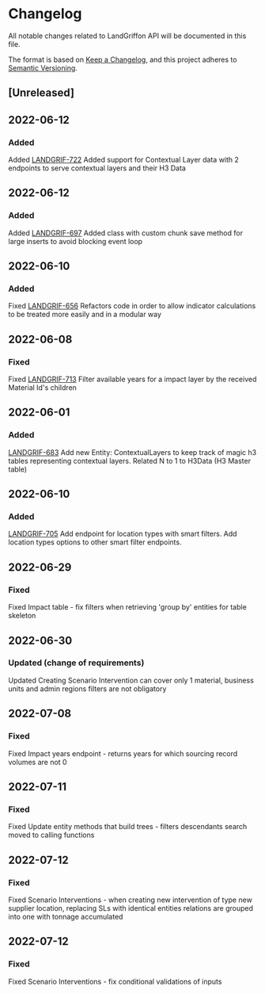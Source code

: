 # Changelog

All notable changes related to LandGriffon API will be documented in this file.

The format is based on [Keep a Changelog](https://keepachangelog.com/en/1.0.0/),
and this project adheres to [Semantic Versioning](https://semver.org/).

## [Unreleased]

##  2022-06-12
### Added
Added [LANDGRIF-722](https://vizzuality.atlassian.net/browse/LANDGRIF-722)
Added support for Contextual Layer data with 2 endpoints to serve contextual layers and their H3 Data

##  2022-06-12
### Added
Added [LANDGRIF-697](https://vizzuality.atlassian.net/browse/LANDGRIF-697)
Added class with custom chunk save method for large inserts to avoid blocking
event loop

##  2022-06-10
### Added
Fixed [LANDGRIF-656](https://vizzuality.atlassian.net/browse/LANDGRIF-656)
Refactors code in order to allow indicator calculations to be treated more easily and in a modular way


##  2022-06-08
### Fixed
Fixed [LANDGRIF-713](https://vizzuality.atlassian.net/browse/LANDGRIF-713)
Filter available years for a impact layer by the received Material Id's children



##  2022-06-01
### Added
[LANDGRIF-683](https://vizzuality.atlassian.net/browse/LANDGRIF-683)
Add new Entity: ContextualLayers to keep track of magic h3 tables representing 
contextual layers. Related N to 1 to H3Data (H3 Master table)

##  2022-06-10
### Added
[LANDGRIF-705](https://vizzuality.atlassian.net/browse/LANDGRIF-705)
Add endpoint for location types with smart filters. Add location types options to
other smart filter endpoints.

## 2022-06-29
### Fixed

Fixed 
Impact table - fix filters when retrieving 'group by' entities for table skeleton

## 2022-06-30

### Updated (change of requirements)

Updated
Creating Scenario Intervention can cover only 1 material, business units and admin regions filters are not obligatory

## 2022-07-08

### Fixed

Fixed
Impact years endpoint - returns years for which sourcing record volumes are not 0


## 2022-07-11

### Fixed

Fixed
Update entity methods that build trees - filters descendants search moved to calling functions

## 2022-07-12

### Fixed

Fixed
Scenario Interventions - when creating new intervention of type new supplier location, replacing SLs with identical entities relations 
are grouped into one with tonnage accumulated

## 2022-07-12

### Fixed

Fixed
Scenario Interventions - fix conditional validations of inputs


